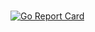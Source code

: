 # 

[![Go Report Card](https://goreportcard.com/badge/github.com/colindev/wshub)](https://goreportcard.com/report/github.com/colindev/wshub)
